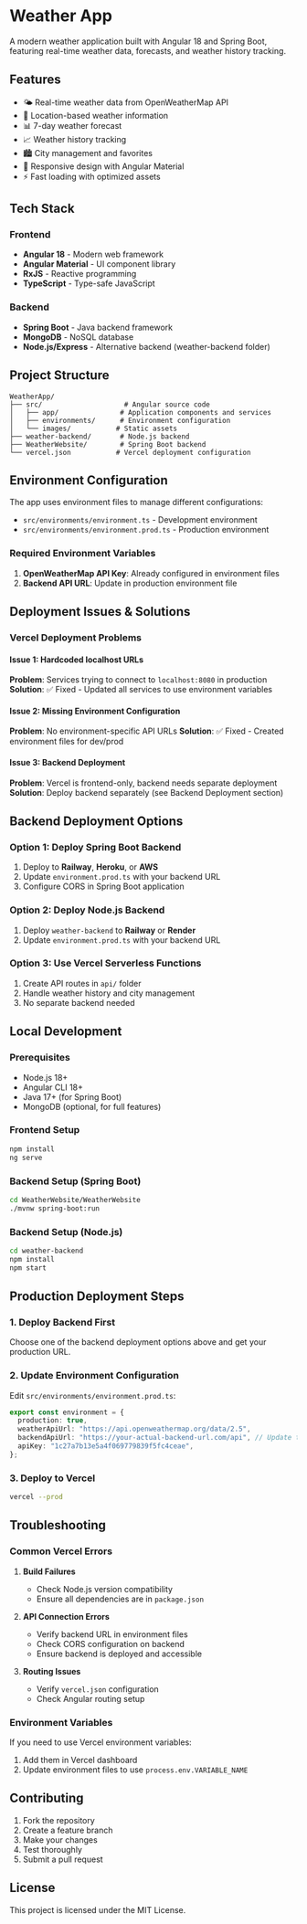 # Weather App

A modern weather application built with Angular 18 and Spring Boot, featuring real-time weather data, forecasts, and weather history tracking.

## Features

- 🌤️ Real-time weather data from OpenWeatherMap API
- 📍 Location-based weather information
- 📊 7-day weather forecast
- 📈 Weather history tracking
- 🏙️ City management and favorites
- 📱 Responsive design with Angular Material
- ⚡ Fast loading with optimized assets

## Tech Stack

### Frontend

- **Angular 18** - Modern web framework
- **Angular Material** - UI component library
- **RxJS** - Reactive programming
- **TypeScript** - Type-safe JavaScript

### Backend

- **Spring Boot** - Java backend framework
- **MongoDB** - NoSQL database
- **Node.js/Express** - Alternative backend (weather-backend folder)

## Project Structure

```
WeatherApp/
├── src/                    # Angular source code
│   ├── app/               # Application components and services
│   ├── environments/      # Environment configuration
│   └── images/           # Static assets
├── weather-backend/       # Node.js backend
├── WeatherWebsite/        # Spring Boot backend
└── vercel.json           # Vercel deployment configuration
```

## Environment Configuration

The app uses environment files to manage different configurations:

- `src/environments/environment.ts` - Development environment
- `src/environments/environment.prod.ts` - Production environment

### Required Environment Variables

1. **OpenWeatherMap API Key**: Already configured in environment files
2. **Backend API URL**: Update in production environment file

## Deployment Issues & Solutions

### Vercel Deployment Problems

#### Issue 1: Hardcoded localhost URLs

**Problem**: Services trying to connect to `localhost:8080` in production
**Solution**: ✅ Fixed - Updated all services to use environment variables

#### Issue 2: Missing Environment Configuration

**Problem**: No environment-specific API URLs
**Solution**: ✅ Fixed - Created environment files for dev/prod

#### Issue 3: Backend Deployment

**Problem**: Vercel is frontend-only, backend needs separate deployment
**Solution**: Deploy backend separately (see Backend Deployment section)

## Backend Deployment Options

### Option 1: Deploy Spring Boot Backend

1. Deploy to **Railway**, **Heroku**, or **AWS**
2. Update `environment.prod.ts` with your backend URL
3. Configure CORS in Spring Boot application

### Option 2: Deploy Node.js Backend

1. Deploy `weather-backend` to **Railway** or **Render**
2. Update `environment.prod.ts` with your backend URL

### Option 3: Use Vercel Serverless Functions

1. Create API routes in `api/` folder
2. Handle weather history and city management
3. No separate backend needed

## Local Development

### Prerequisites

- Node.js 18+
- Angular CLI 18+
- Java 17+ (for Spring Boot)
- MongoDB (optional, for full features)

### Frontend Setup

```bash
npm install
ng serve
```

### Backend Setup (Spring Boot)

```bash
cd WeatherWebsite/WeatherWebsite
./mvnw spring-boot:run
```

### Backend Setup (Node.js)

```bash
cd weather-backend
npm install
npm start
```

## Production Deployment Steps

### 1. Deploy Backend First

Choose one of the backend deployment options above and get your production URL.

### 2. Update Environment Configuration

Edit `src/environments/environment.prod.ts`:

```typescript
export const environment = {
  production: true,
  weatherApiUrl: "https://api.openweathermap.org/data/2.5",
  backendApiUrl: "https://your-actual-backend-url.com/api", // Update this
  apiKey: "1c27a7b13e5a4f069779839f5fc4ceae",
};
```

### 3. Deploy to Vercel

```bash
vercel --prod
```

## Troubleshooting

### Common Vercel Errors

1. **Build Failures**

   - Check Node.js version compatibility
   - Ensure all dependencies are in `package.json`

2. **API Connection Errors**

   - Verify backend URL in environment files
   - Check CORS configuration on backend
   - Ensure backend is deployed and accessible

3. **Routing Issues**
   - Verify `vercel.json` configuration
   - Check Angular routing setup

### Environment Variables

If you need to use Vercel environment variables:

1. Add them in Vercel dashboard
2. Update environment files to use `process.env.VARIABLE_NAME`

## Contributing

1. Fork the repository
2. Create a feature branch
3. Make your changes
4. Test thoroughly
5. Submit a pull request

## License

This project is licensed under the MIT License.
